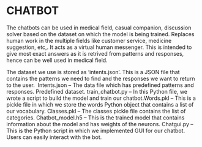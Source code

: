 # CHATBOT

The chatbots can be used in medical field, casual companion, discussion solver based on the dataset on which the model is being trained.​
Replaces human work in the multiple fields like customer service, medicine suggestion, etc,.​
It acts as a virtual human messenger.​
This is intended to give most exact answers as it is retrived from patterns and responses, hence can be well used in medical field.

The dataset we use is stored as ‘intents.json’. This is a JSON file that contains the patterns we need to find and the responses we want to return to the user. ​
Intents.json – The data file which has predefined patterns and responses. Predefined dataset.​
train_chatbot.py – In this Python file, we wrote a script to build the model and train our chatbot.​
Words.pkl – This is a pickle file in which we store the words Python object that contains a list of our vocabulary.​
Classes.pkl – The classes pickle file contains the list of categories.​
Chatbot_model.h5 – This is the trained model that contains information about the model and has weights of the neurons.​
Chatgui.py – This is the Python script in which we implemented GUI for our chatbot. Users can easily interact with the bot.​
